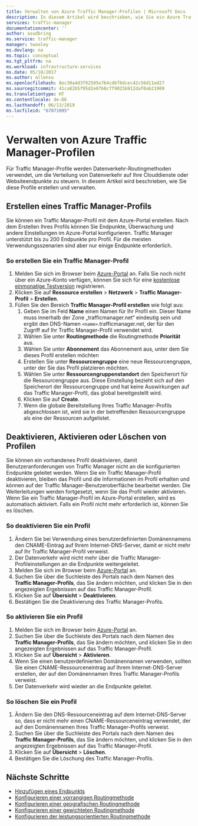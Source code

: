 ```yaml
---
title: Verwalten von Azure Traffic Manager-Profilen | Microsoft Docs
description: In diesem Artikel wird beschrieben, wie Sie ein Azure Traffic Manager-Profil erstellen, deaktivieren, aktivieren und löschen.
services: traffic-manager
documentationcenter: ''
author: asudbring
ms.service: traffic-manager
manager: twooley
ms.devlang: na
ms.topic: conceptual
ms.tgt_pltfrm: na
ms.workload: infrastructure-services
ms.date: 05/10/2017
ms.author: allensu
ms.openlocfilehash: 8ec30a4d3f02505e764cd6f8dcec42c56d11ed27
ms.sourcegitcommit: 41ca82b5f95d2e07b0c7f9025b912daf0ab21909
ms.translationtype: HT
ms.contentlocale: de-DE
ms.lasthandoff: 06/13/2019
ms.locfileid: "67071095"
---
```

# <a name="manage-an-azure-traffic-manager-profile"></a>Verwalten von Azure Traffic Manager-Profilen

Für Traffic Manager-Profile werden Datenverkehr-Routingmethoden verwendet, um die Verteilung von Datenverkehr auf Ihre Clouddienste oder Websiteendpunkte zu steuern. In diesem Artikel wird beschrieben, wie Sie diese Profile erstellen und verwalten.

## <a name="create-a-traffic-manager-profile"></a>Erstellen eines Traffic Manager-Profils

Sie können ein Traffic Manager-Profil mit dem Azure-Portal erstellen. Nach dem Erstellen Ihres Profils können Sie Endpunkte, Überwachung und andere Einstellungen im Azure-Portal konfigurieren. Traffic Manager unterstützt bis zu 200 Endpunkte pro Profil. Für die meisten Verwendungsszenarien sind aber nur einige Endpunkte erforderlich.

### <a name="to-create-a-traffic-manager-profile"></a>So erstellen Sie ein Traffic Manager-Profil

1. Melden Sie sich im Browser beim [Azure-Portal](https://portal.azure.com) an. Falls Sie noch nicht über ein Azure-Konto verfügen, können Sie sich für eine [kostenlose einmonatige Testversion](https://azure.microsoft.com/free/) registrieren. 
2. Klicken Sie auf **Ressource erstellen** > **Netzwerk** > **Traffic Manager-Profil** > **Erstellen**.
4. Füllen Sie den Bereich **Traffic Manager-Profil erstellen** wie folgt aus:
    1. Geben Sie im Feld **Name** einen Namen für Ihr Profil ein. Dieser Name muss innerhalb der Zone „trafficmanager.net“ eindeutig sein und ergibt den DNS-Namen `<name>`.trafficmanager.net, der für den Zugriff auf Ihr Traffic Manager-Profil verwendet wird.
    2. Wählen Sie unter **Routingmethode** die Routingmethode **Priorität** aus.
    3. Wählen Sie unter **Abonnement** das Abonnement aus, unter dem Sie dieses Profil erstellen möchten
    4. Erstellen Sie unter **Ressourcengruppe** eine neue Ressourcengruppe, unter der Sie das Profil platzieren möchten.
    5. Wählen Sie unter **Ressourcengruppenstandort** den Speicherort für die Ressourcengruppe aus. Diese Einstellung bezieht sich auf den Speicherort der Ressourcengruppe und hat keine Auswirkungen auf das Traffic Manager-Profil, das global bereitgestellt wird.
    6. Klicken Sie auf **Create**.
    7. Wenn die globale Bereitstellung Ihres Traffic Manager-Profils abgeschlossen ist, wird sie in der betreffenden Ressourcengruppe als eine der Ressourcen aufgelistet.

## <a name="disable-enable-or-delete-a-profile"></a>Deaktivieren, Aktivieren oder Löschen von Profilen

Sie können ein vorhandenes Profil deaktivieren, damit Benutzeranforderungen von Traffic Manager nicht an die konfigurierten Endpunkte geleitet werden. Wenn Sie ein Traffic Manager-Profil deaktivieren, bleiben das Profil und die Informationen im Profil erhalten und können auf der Traffic Manager-Benutzeroberfläche bearbeitet werden.  Die Weiterleitungen werden fortgesetzt, wenn Sie das Profil wieder aktivieren. Wenn Sie ein Traffic Manager-Profil im Azure-Portal erstellen, wird es automatisch aktiviert. Falls ein Profil nicht mehr erforderlich ist, können Sie es löschen.

### <a name="to-disable-a-profile"></a>So deaktivieren Sie ein Profil

1. Ändern Sie bei Verwendung eines benutzerdefinierten Domänennamens den CNAME-Eintrag auf Ihrem Internet-DNS-Server, damit er nicht mehr auf Ihr Traffic Manager-Profil verweist.
2. Der Datenverkehr wird nicht mehr über die Traffic Manager-Profileinstellungen an die Endpunkte weitergeleitet.
3. Melden Sie sich im Browser beim [Azure-Portal](https://portal.azure.com) an.
2. Suchen Sie über die Suchleiste des Portals nach dem Namen des **Traffic Manager-Profils**, das Sie ändern möchten, und klicken Sie in den angezeigten Ergebnissen auf das Traffic Manager-Profil.
3. Klicken Sie auf **Übersicht** > **Deaktivieren**.
4. Bestätigen Sie die Deaktivierung des Traffic Manager-Profils.

### <a name="to-enable-a-profile"></a>So aktivieren Sie ein Profil

1. Melden Sie sich im Browser beim [Azure-Portal](https://portal.azure.com) an.
2. Suchen Sie über die Suchleiste des Portals nach dem Namen des **Traffic Manager-Profils**, das Sie ändern möchten, und klicken Sie in den angezeigten Ergebnissen auf das Traffic Manager-Profil.
3. Klicken Sie auf **Übersicht** > **Aktivieren**.
1. Wenn Sie einen benutzerdefinierten Domänennamen verwenden, sollten Sie einen CNAME-Ressourceneintrag auf Ihrem Internet-DNS-Server erstellen, der auf den Domänennamen Ihres Traffic Manager-Profils verweist.
2. Der Datenverkehr wird wieder an die Endpunkte geleitet.

### <a name="to-delete-a-profile"></a>So löschen Sie ein Profil

1. Ändern Sie den DNS-Ressourceneintrag auf dem Internet-DNS-Server so, dass er nicht mehr einen CNAME-Ressourceneintrag verwendet, der auf den Domänennamen Ihres Traffic Manager-Profils verweist.
2. Suchen Sie über die Suchleiste des Portals nach dem Namen des **Traffic Manager-Profils**, das Sie ändern möchten, und klicken Sie in den angezeigten Ergebnissen auf das Traffic Manager-Profil.
3. Klicken Sie auf **Übersicht** > **Löschen**.
4. Bestätigen Sie die Löschung des Traffic Manager-Profils.

## <a name="next-steps"></a>Nächste Schritte

* [Hinzufügen eines Endpunkts](traffic-manager-endpoints.md)
* [Konfigurieren einer vorrangigen Routingmethode](traffic-manager-configure-priority-routing-method.md)
* [Konfigurieren einer geografischen Routingmethode](traffic-manager-configure-geographic-routing-method.md) 
* [Konfigurieren einer gewichteten Routingmethode](traffic-manager-configure-weighted-routing-method.md)
* [Konfigurieren der leistungsorientierten Routingmethode](traffic-manager-configure-performance-routing-method.md)
